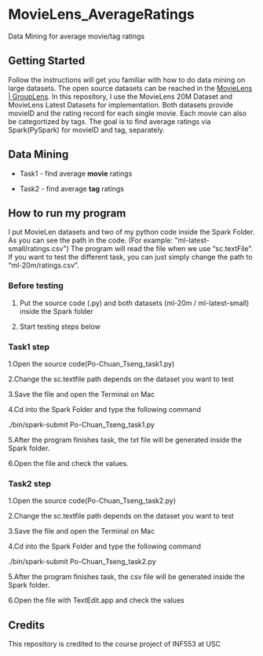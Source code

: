 # MovieLens_AverageRatings

Data Mining for average movie/tag ratings 

## Getting Started

Follow the instructions will get you familiar with how to do data mining on large datasets. The open source datasets can be reached in the [MovieLens | GroupLens](https://grouplens.org/datasets/movielens/). In this repository, I use the MovieLens 20M Dataset and MovieLens Latest Datasets for implementation. Both datasets provide movieID and the rating record for each single movie. Each movie can also be categortized by tags. The goal is to find average ratings via Spark(PySpark) for movieID and tag, separately.

## Data Mining

* Task1 - find average **movie** ratings

* Task2 - find average **tag** ratings

## How to run my program

I put MovieLen datasets and two of my python code inside the Spark Folder. As you can see the path in the code. (For example: "ml-latest-small/ratings.csv") The program will read the file when we use “sc.textFile”. If you want to test the different task, you can just simply change the path to “ml-20m/ratings.csv”.

### Before testing


1. Put the source code (.py) and both datasets (ml-20m / ml-latest-small) inside the Spark folder

2. Start testing steps below

### Task1 step

1.Open the source code(Po-Chuan_Tseng_task1.py)

2.Change the sc.textfile path depends on the dataset you want to test

3.Save the file and open the Terminal on Mac

4.Cd into the Spark Folder and type the following command
 
./bin/spark-submit Po-Chuan_Tseng_task1.py

5.After the program finishes task, the txt file will be generated inside the Spark folder.

6.Open the file and check the values.

### Task2 step

1.Open the source code(Po-Chuan_Tseng_task2.py)

2.Change the sc.textfile path depends on the dataset you want to test

3.Save the file and open the Terminal on Mac

4.Cd into the Spark Folder and type the following command

./bin/spark-submit Po-Chuan_Tseng_task2.py

5.After the program finishes task, the csv file will be generated inside the Spark folder.

6.Open the file with TextEdit.app and check the values

## Credits

This repository is credited to the course project of INF553 at USC 
